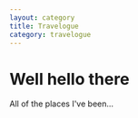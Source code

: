 ```yaml
---
layout: category
title: Travelogue
category: travelogue
---
```


# Well hello there

All of the places I've been...
